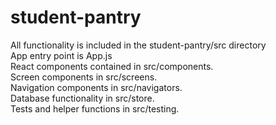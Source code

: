 # student-pantry
All functionality is included in the student-pantry/src directory\
App entry point is App.js\
React components contained in src/components.\
Screen components in src/screens.\
Navigation components in src/navigators.\
Database functionality in src/store.\
Tests and helper functions in src/testing.
